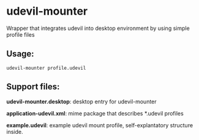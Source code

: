 # udevil-mounter
Wrapper that integrates udevil into desktop environment by using simple profile files

## Usage:
```
udevil-mounter profile.udevil
```

## Support files:

**udevil-mounter.desktop**: desktop entry for udevil-mounter

**application-udevil.xml**: mime package that describes *.udevil profiles

**example.udevil**: example udevil mount profile, self-explantatory structure inside.
